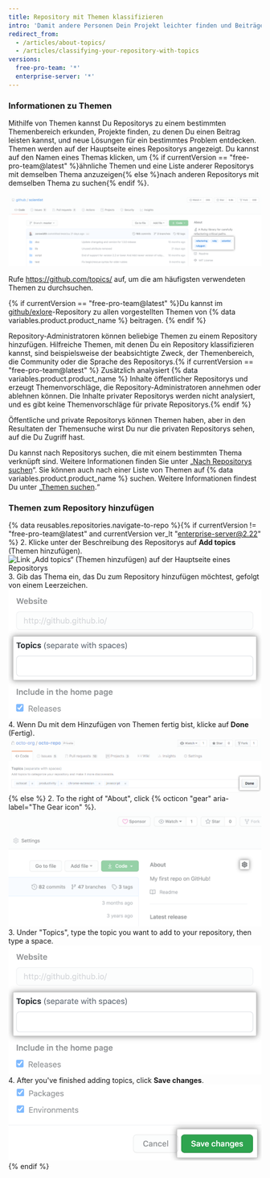 ```yaml
---
title: Repository mit Themen klassifizieren
intro: 'Damit andere Personen Dein Projekt leichter finden und Beiträge dazu leisten können, kannst Du zu Deinem Repository Themen hinzufügen, die in Zusammenhang mit dem beabsichtigten Zweck, dem Themenbereich, verbundenen Gruppen oder anderen wichtigen Eigenschaften des Projekts stehen.'
redirect_from:
  - /articles/about-topics/
  - /articles/classifying-your-repository-with-topics
versions:
  free-pro-team: '*'
  enterprise-server: '*'
---
```


### Informationen zu Themen

Mithilfe von Themen kannst Du Repositorys zu einem bestimmten Themenbereich erkunden, Projekte finden, zu denen Du einen Beitrag leisten kannst, und neue Lösungen für ein bestimmtes Problem entdecken. Themen werden auf der Hauptseite eines Repositorys angezeigt. Du kannst auf den Namen eines Themas klicken, um {% if currentVersion == "free-pro-team@latest" %}ähnliche Themen und eine Liste anderer Repositorys mit demselben Thema anzuzeigen{% else %}nach anderen Repositorys mit demselben Thema zu suchen{% endif %}.

![Hauptseite des Test-Repositorys, auf der Themen angezeigt werden](/assets/images/help/repository/os-repo-with-topics.png)

Rufe https://github.com/topics/ auf, um die am häufigsten verwendeten Themen zu durchsuchen.

{% if currentVersion == "free-pro-team@latest" %}Du kannst im [github/exlore](https://github.com/github/explore)-Repository zu allen vorgestellten Themen von {% data variables.product.product_name %} beitragen. {% endif %}

Repository-Administratoren können beliebige Themen zu einem Repository hinzufügen. Hilfreiche Themen, mit denen Du ein Repository klassifizieren kannst, sind beispielsweise der beabsichtigte Zweck, der Themenbereich, die Community oder die Sprache des Repositorys.{% if currentVersion == "free-pro-team@latest" %} Zusätzlich analysiert {% data variables.product.product_name %} Inhalte öffentlicher Repositorys und erzeugt Themenvorschläge, die Repository-Administratoren annehmen oder ablehnen können. Die Inhalte privater Repositorys werden nicht analysiert, und es gibt keine Themenvorschläge für private Repositorys.{% endif %}

Öffentliche und private Repositorys können Themen haben, aber in den Resultaten der Themensuche wirst Du nur die privaten Repositorys sehen, auf die Du Zugriff hast.

Du kannst nach Repositorys suchen, die mit einem bestimmten Thema verknüpft sind. Weitere Informationen finden Sie unter „[Nach Repositorys suchen](/articles/searching-for-repositories/#search-by-topic)“. Sie können auch nach einer Liste von Themen auf {% data variables.product.product_name %} suchen. Weitere Informationen findest Du unter „[Themen suchen](/articles/searching-topics).“

### Themen zum Repository hinzufügen

{% data reusables.repositories.navigate-to-repo %}{% if currentVersion != "free-pro-team@latest" and currentVersion ver_lt "enterprise-server@2.22" %}
2. Klicke unter der Beschreibung des Repositorys auf **Add topics** (Themen hinzufügen). ![Link „Add topics“ (Themen hinzufügen) auf der Hauptseite eines Repositorys](/assets/images/help/repository/add-topics-link.png)
3. Gib das Thema ein, das Du zum Repository hinzufügen möchtest, gefolgt von einem Leerzeichen. ![Formular zur Eingabe von Themen](/assets/images/help/repository/add-topic-form.png)
4. Wenn Du mit dem Hinzufügen von Themen fertig bist, klicke auf **Done** (Fertig). ![Formular mit einer Liste an Themen und Schaltfläche „Done“ (Fertig)](/assets/images/help/repository/add-topics-done-button.png)
{% else %}
2. To the right of "About", click {% octicon "gear" aria-label="The Gear icon" %}. ![Gear icon on main page of a repository](/assets/images/help/repository/edit-repository-details-gear.png)
3. Under "Topics", type the topic you want to add to your repository, then type a space. ![Formular zur Eingabe von Themen](/assets/images/help/repository/add-topic-form.png)
4. After you've finished adding topics, click **Save changes**. !["Save changes" button in "Edit repository details"](/assets/images/help/repository/edit-repository-details-save-changes-button.png)
{% endif %}
